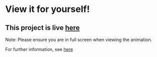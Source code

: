 # View it for yourself!
## This project is live [here](https://oisin-m.github.io/Heat-Equation-Visualiser/)

Note: Please ensure you are in full screen when viewing the animation.

For further information, see [here](http://oisin-morrison.herokuapp.com/programming/articles/heat-equation-visualiser)

